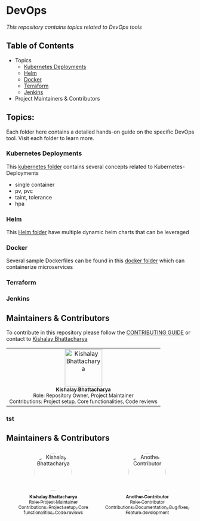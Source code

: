 # DevOps 
_This repository contains topics related to DevOps tools_

## Table of Contents
- Topics
  - [Kubernetes Deployments](#Kubernetes-Deployments)
  - [Helm](#)
  - [Docker](#)
  - [Terraform](#)
  - [Jenkins](#)
-  Project Maintainers & Contributors
 
## Topics:
Each folder here contains a detailed hands-on guide on the specific DevOps tool. Visit each folder to learn more.

### Kubernetes Deployments
This [kubernetes folder](https://github.com/kishalayb18/DevOps/tree/main/k8s-deployment) contains several concepts related to Kubernetes-Deployments
- single container
- pv, pvc
- taint, tolerance
- hpa

### Helm
This [Helm folder](https://github.com/kishalayb18/DevOps/tree/main/helm) have multiple dynamic helm charts that can be leveraged

### Docker
Several sample Dockerfiles can be found in this [docker folder](https://github.com/kishalayb18/DevOps/tree/main/docker) which can containerize microservices

### Terraform

### Jenkins


<a name="contributing"></a>  
## Maintainers & Contributors
To contribute in this repository please follow the [CONTRIBUTING GUIDE](https://github.com/kishalayb18/DevOps/blob/main/CONTRIBUTING.md) or contact to [Kishalay Bhattacharya](https://www.linkedin.com/in/connect-with-kishalay-bhattacharya/)
<table>
  <tr>
    <td align="center">
      <a href="https://github.com/kishalayb18">
        <img src="https://avatars.githubusercontent.com/u/64585126?s=400&u=4f54035173c78d29fb38c3083be64e2f80a66afa&v=4" width="100px;" alt="Kishalay Bhattacharya"/><br />
        <sub>
          <b>Kishalay Bhattacharya</b>
        </sub>
      </a><br />
        <sub>
          Role: Repository Owner, Project Maintainer
        </sub><br />
        <sub>
          Contributions: Project setup, Core functionalities, Code reviews
        </sub>
    </td>
  </tr>
</table>  

### tst
## Maintainers & Contributors

<style>
  .contributor-table {
    display: table;
    width: 100%;
    table-layout: fixed;
  }

  .contributor-row {
    display: table-row;
  }

  .contributor-cell {
    display: table-cell;
    text-align: center;
    vertical-align: middle;
    padding: 10px;
  }

  .contributor-img {
    border-radius: 50%;
    width: 100px;
    height: 100px;
  }

  .contributor-info {
    margin-top: 10px;
  }
</style>

<div class="contributor-table">
  <div class="contributor-row">
    <div class="contributor-cell">
      <a href="https://github.com/kishalayb18">
        <img src="https://avatars.githubusercontent.com/u/64585126?s=400&u=4f54035173c78d29fb38c3083be64e2f80a66afa&v=4" class="contributor-img" alt="Kishalay Bhattacharya"/>
        <div class="contributor-info">
          <sub><b>Kishalay Bhattacharya</b></sub><br />
          <sub>Role: Project Maintainer</sub><br />
          <sub>Contributions: Project setup, Core functionalities, Code reviews</sub>
        </div>
      </a>
    </div>
    <div class="contributor-cell">
      <a href="https://github.com/another-contributor">
        <img src="https://avatars.githubusercontent.com/u/12345678?s=400&u=example&v=4" class="contributor-img" alt="Another Contributor"/>
        <div class="contributor-info">
          <sub><b>Another Contributor</b></sub><br />
          <sub>Role: Contributor</sub><br />
          <sub>Contributions: Documentation, Bug fixes, Feature development</sub>
        </div>
      </a>
    </div>
  </div>
</div>

